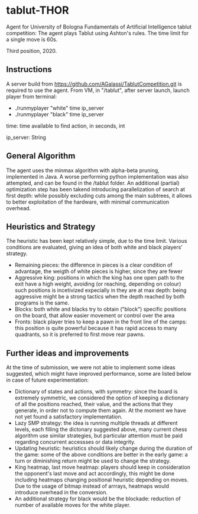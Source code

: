 # tablut-THOR
Agent for University of Bologna Fundamentals of Artificial Intelligence tablut competition:
The agent plays Tablut using Ashton's rules.
The time limit for a single move is 60s.

Third position, 2020.

## Instructions
A server build from https://github.com/AGalassi/TablutCompetition.git is required to use the agent.
From VM, in "/tablut", after server launch, launch player from terminal:
- ./runmyplayer "white" time ip_server
- ./runmyplayer "black" time ip_server

time: time available to find action, in seconds, int

ip_server: String
 
 ## General Algorithm
The agent uses the minmax algorithm with alpha-beta pruning, implemented in Java. A worse performing python implementation was also attempted, and can be found in the /tablut folder.
An additional (partial) optimization step has been takend introducing parallelization of search at first depth: while possibly excluding cuts among the main subtrees, it allows to better exploitation of the hardware, with minimal communication overhead.

## Heuristics and Strategy
The heuristic has been kept relatively simple, due to the time limit.
Various conditions are evaluated, giving an idea of both white and black players' strategy.
* Remaining pieces: the difference in pieces is a clear condition of advantage, the weigth of white pieces is higher, since they are fewer
* Aggressive king: positions in which the king has one open path to the exit have a high weight, avoiding (or reaching, depending on colour) such positions is incetivized expecially in they are at max depth: being aggressive might be a strong tactics when the depth reached by both programs is the same.
* Blocks: both white and blacks try to obtain ("block") specific positions on the board, that allow easier movement or control over the area
* Fronts: black player tries to keep a pawn in the front line of the camps: this position is quite powerful because it has rapid access to many quadrants, so it is preferred to first move rear pawns.

## Further ideas and improvements
At the time of submission, we were not able to implement some ideas suggested, which might have improved performance, some are listed below in case of future experimentation:

* Dictionary of states and actions, with symmetry: since the board is extremely symmetric, we considered the option of keeping a dictionary of all the positions reached, their value, and the actions that they generate, in order not to compute them again. At the moment we have not yet found a satisfactory implementation.
* Lazy SMP strategy: the idea is running multiple threads at different levels, each filling the dictonary suggested above, many current chess algorithm use similar strategies, but particular attention must be paid regarding concurrent accessses or data integrity.
* Updating heuristic: heuristics should likely change during the duration of the game: some of the above conditions are better in the early game: a turn or diminishing return might be used to change the strategy.
* King heatmap, last move heatmap: players should keep in consideration the opponent's last move and act accordingly, this might be done including heatmaps changing positional heuristic depending on moves. Due to the usage of bitmap instead of arrrays, heatmaps would introduce overhead in the conversion.
* An additional strategy for black would be the blockade: reduction of number of available moves for the white player.
